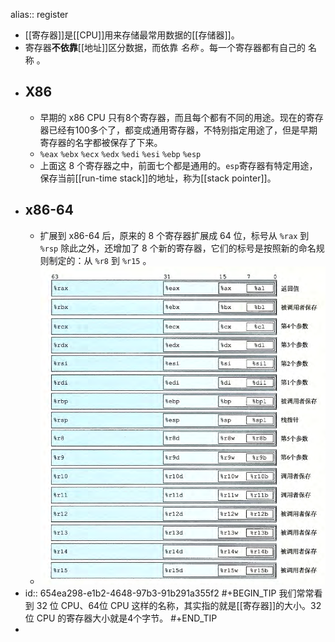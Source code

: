 alias:: register

- [[寄存器]]是[[CPU]]用来存储最常用数据的[[存储器]]。
- 寄存器**不依靠**[[地址]]区分数据，而依靠 *名称* 。每一个寄存器都有自己的 名称 。
- ## X86
	- 早期的 x86 CPU 只有8个寄存器，而且每个都有不同的用途。现在的寄存器已经有100多个了，都变成通用寄存器，不特别指定用途了，但是早期寄存器的名字都被保存了下来。
	- `%eax` `%ebx` `%ecx` `%edx` `%edi` `%esi` `%ebp` `%esp`
	- 上面这 8 个寄存器之中，前面七个都是通用的。`esp`寄存器有特定用途，保存当前[[run-time stack]]的地址，称为[[stack pointer]]。
- ## x86-64
	- 扩展到 x86-64 后，原来的 8 个寄存器扩展成 64 位，标号从 `%rax` 到 `%rsp` 除此之外，还增加了 8 个新的寄存器，它们的标号是按照新的命名规则制定的：从 `%r8` 到 `%r15` 。
	- ![image.png](../assets/image_1700134627846_0.png)
- id:: 654ea298-e1b2-4648-97b3-91b291a355f2
  #+BEGIN_TIP
  我们常常看到 32 位 CPU、64位 CPU 这样的名称，其实指的就是[[寄存器]]的大小。32 位 CPU 的寄存器大小就是4个字节。
  #+END_TIP
-